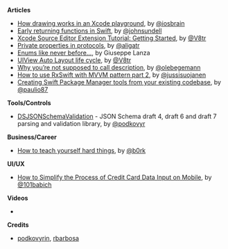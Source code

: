 **Articles**

* [How drawing works in an Xcode playground](http://iosbrain.com/blog/2018/09/03/how-drawing-works-in-an-xcode-playground/), by [@iosbrain](https://twitter.com/iosbrain)
* [Early returning functions in Swift](https://www.swiftbysundell.com/posts/early-returning-functions-in-swift), by [@johnsundell](https://twitter.com/johnsundell)
* [Xcode Source Editor Extension Tutorial: Getting Started](http://www.vadimbulavin.com/xcode-source-editor-extension-tutorial/), by [@V8tr](https://twitter.com/V8tr)
* [Private properties in protocols](http://alisoftware.github.io/swift/protocols/2018/09/02/protocols-private-properties/), by [@aligatr](https://twitter.com/aligatr)
* [Enums like never before…](https://agostini.tech/2018/09/02/enums-like-never-before/), by Giuseppe Lanza
* [UIView Auto Layout life cycle](http://www.vadimbulavin.com/view-auto-layout-life-cycle/), by [@V8tr](https://twitter.com/V8tr)
* [Why you’re not supposed to call description](https://oleb.net/2018/dont-call-description/), by [@olebegemann](https://twitter.com/olebegemann)
* [How to use RxSwift with MVVM pattern part 2](http://swiftyjimmy.com/rxswift-with-mvvm-part-2/), by [@jussisuojanen](https://twitter.com/jussisuojanen)
* [Creating Swift Package Manager tools from your existing codebase](https://paul-samuels.com/blog/2018/09/01/creating-spm-tools-from-your-existing-codebase/), by [@paulio87](https://twitter.com/paulio87)


**Tools/Controls**

* [DSJSONSchemaValidation](https://github.com/dashevo/JSONSchemaValidation) - JSON Schema draft 4, draft 6 and draft 7 parsing and validation library, by [@podkovyr](https://twitter.com/podkovyr)

**Business/Career**

* [How to teach yourself hard things](https://jvns.ca/blog/2018/09/01/learning-skills-you-can-practice/), by [@b0rk](https://twitter.com/b0rk)

**UI/UX**

* [How to Simplify the Process of Credit Card Data Input on Mobile](http://babich.biz/mobile-card-payments/), by [@101babich](https://twitter.com/101babich)

**Videos**

* 

**Credits**

* [podkovyrin](https://github.com/podkovyrin), [rbarbosa](https://github.com/rbarbosa)
